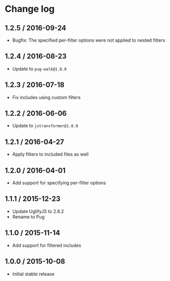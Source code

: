 # Change log

## 1.2.5 / 2016-09-24

- Bugfix: The specified per-filter options were not applied to nested filters

## 1.2.4 / 2016-08-23

- Update to `pug-walk@1.0.0`

## 1.2.3 / 2016-07-18

- Fix includes using custom filters

## 1.2.2 / 2016-06-06

- Update to `jstransformer@1.0.0`

## 1.2.1 / 2016-04-27

- Apply filters to included files as well

## 1.2.0 / 2016-04-01

- Add support for specifying per-filter options

## 1.1.1 / 2015-12-23

- Update UglifyJS to 2.6.2
- Rename to Pug

## 1.1.0 / 2015-11-14

- Add support for filtered includes

## 1.0.0 / 2015-10-08

- Initial stable release
